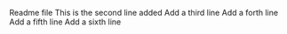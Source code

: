 Readme file
This is the second line added
Add a third line
Add a forth line
Add a fifth line
Add a sixth line
